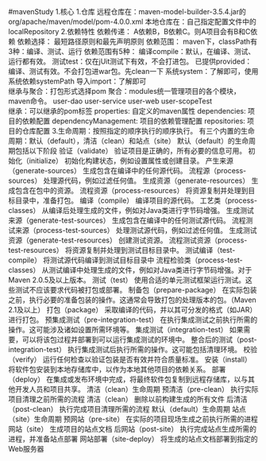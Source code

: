 #mavenStudy
1.核心
    1.仓库
        远程仓库在：maven-model-builder-3.5.4.jar的org/apache/maven/model/pom-4.0.0.xml
        本地仓库在：自己指定配置文件中的localRepository
    2.依赖特性
        依赖传递：
            A依赖B，B依赖C。则A项目会有B和C依赖
        依赖选择：
            最短路径原则和最先声明原则
        依赖范围： 
            maven下，classPath有3种：编译、测试、运行
            依赖范围有5种：
                编译compile：默认，在编译、测试、运行都有效。
                测试test：仅在jUit测试下有效，不会打进包。
                已提供provided：编译、测试有效。不会打包进war包。先clean一下
                系统system：了解即可，使用系统依赖systemPath
                导入import：了解即可  
        继承与聚合：打包形式选择pom
            聚合：modules统一管理项目的各个模块，maven命令。
                <modules>
                    <module>user-dao</module>
                    <module>user-service</module>
                    <module>user-web</module>
                    <module>user-scopeTest</module>
                </modules>    
            继承：可以继承的pom标签
                properties: 自定义的maven属性
                dependencies: 项目的依赖配置
                dependencyManagement: 项目的依赖管理配置
                repositories: 项目的仓库配置 
    3.生命周期：按照指定的顺序执行的顺序执行。
        有三个内置的生命周期：默认（default），清洁（clean）和站点（site）
        默认（default）的生命周期包括以下阶段
           验证（validate）	验证项目是正确的，所有必要的信息可用。
           初始化（initialize）	初始化构建状态，例如设置属性或创建目录。
           产生来源（generate-sources）	生成包含在编译中的任何源代码。
           流程源（process-sources）	处理源代码，例如过滤任何值。
           生成资源（generate-resources）	生成包含在包中的资源。
           流程资源（process-resources）	将资源复制并处理到目标目录中，准备打包。
           编译（compile）	编译项目的源代码。
           工艺类（process-classes）	从编译后处理生成的文件，例如对Java类进行字节码增强。
           生成测试来源（generate-test-sources）	生成包含在编译中的任何测试源代码。
           流程测试来源（process-test-sources）	处理测试源代码，例如过滤任何值。
           生成测试资源（generate-test-resources）	创建测试资源。
           流程测试资源（process-test-resources）	将资源复制并处理到测试目标目录中。
           测试编译（test-compile）	将测试源代码编译到测试目标目录中
           流程检验类（process-test-classes）	从测试编译中处理生成的文件，例如对Java类进行字节码增强。对于Maven 2.0.5及以上版本。
           测试（test）	使用合适的单元测试框架运行测试。这些测试不应该要求代码被打包或部署。
           制备包（prepare-package）	在实际包装之前，执行必要的准备包装的操作。这通常会导致打包的处理版本的包。（Maven 2.1及以上）
           打包（package）	采取编译的代码，并以其可分发的格式（如JAR）进行打包。
           预集成测试（pre-integration-test）	在执行集成测试之前执行所需的操作。这可能涉及诸如设置所需环境等。
           集成测试（integration-test）	如果需要，可以将该包过程并部署到可以运行集成测试的环境中。
           整合后的测试（post-integration-test）	执行集成测试后执行所需的操作。这可能包括清理环境。
           校验（verify）	运行任何检查以验证包装是否有效并符合质量标准。
           安装（install）	将软件包安装到本地存储库中，以作为本地其他项目的依赖关系。
           部署（deploy）	在集成或发布环境中完成，将最终软件包复制到远程存储库，以与其他开发人员和项目共享。
        清洁（clean）生命周期
            预清洁（pre-clean）	执行实际项目清理之前所需的流程
            清洁（clean）	删除以前构建生成的所有文件
            后清洁（post-clean）	执行完成项目清理所需的流程
            默认（default）生命周期
        站点（site）生命周期
            预网站（pre-site）	在实际的项目现场生成之前执行所需的进程
            网站（site）	生成项目的站点文档
            后网站（post-site）	执行完成站点生成所需的进程，并准备站点部署
            网站部署（site-deploy）	将生成的站点文档部署到指定的Web服务器  